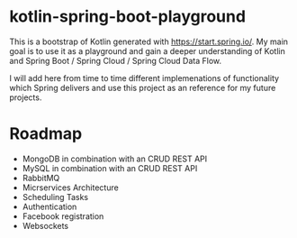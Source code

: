 # kotlin-spring-boot-playground
This is a bootstrap of Kotlin generated with https://start.spring.io/. My main goal is to use it as a playground and gain a deeper understanding of Kotlin and Spring Boot / Spring Cloud / Spring Cloud Data Flow.

I will add here from time to time different implemenations of functionality which Spring delivers and use this project as an reference for my future projects.

# Roadmap
- MongoDB in combination with an CRUD REST API
- MySQL in combination with an CRUD REST API
- RabbitMQ
- Micrservices Architecture
- Scheduling Tasks
- Authentication
- Facebook registration
- Websockets
